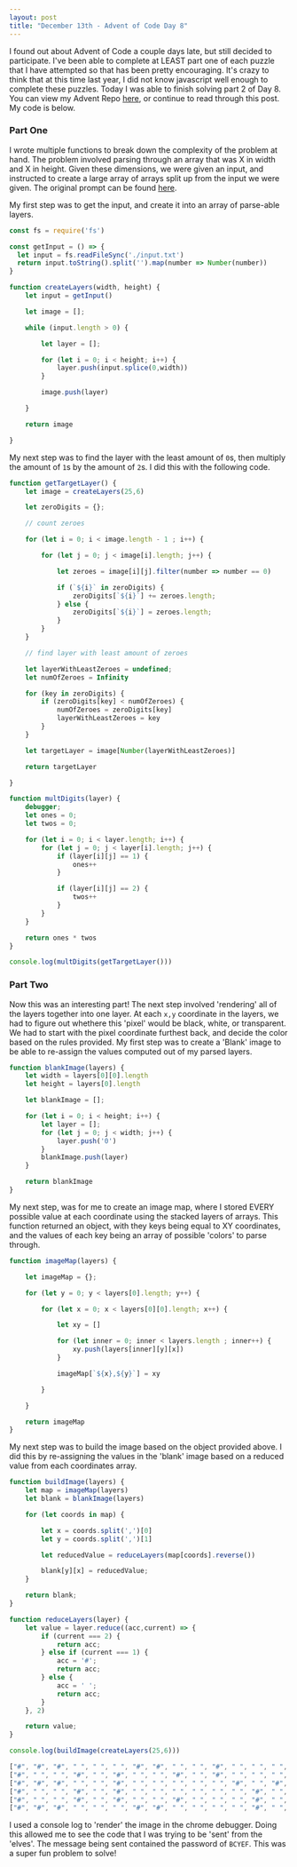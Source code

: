 ```yaml
---
layout: post
title: "December 13th - Advent of Code Day 8"
---
```

I found out about Advent of Code a couple days late, but still decided to participate. I've been able to complete at LEAST part one of each puzzle that I have attempted so that has been pretty encouraging. It's crazy to think that at this time last year, I did not know javascript well enough to complete these puzzles. Today I was able to finish solving part 2 of Day 8. You can view my Advent Repo [here](https://github.com/jordanvidrine/advent-2019), or continue to read through this post. My code is below.

### Part One
I wrote multiple functions to break down the complexity of the problem at hand. The problem involved parsing through an array that was X in width and X in height. Given these dimensions, we were given an input, and instructed to create a large array of arrays split up from the input we were given. The original prompt can be found [here](https://adventofcode.com/2019/day/8).

My first step was to get the input, and create it into an array of parse-able layers.

```javascript
const fs = require('fs')

const getInput = () => {
  let input = fs.readFileSync('./input.txt')
  return input.toString().split('').map(number => Number(number))
}

function createLayers(width, height) {
    let input = getInput()

    let image = [];

    while (input.length > 0) {

        let layer = [];

        for (let i = 0; i < height; i++) {
            layer.push(input.splice(0,width))
        }

        image.push(layer)

    }

    return image

}
```
<!--more-->
My next step was to find the layer with the least amount of `0`s, then multiply the amount of `1`s by the amount of `2`s. I did this with the following code.
```javascript
function getTargetLayer() {
    let image = createLayers(25,6)

    let zeroDigits = {};

    // count zeroes

    for (let i = 0; i < image.length - 1 ; i++) {

        for (let j = 0; j < image[i].length; j++) {

            let zeroes = image[i][j].filter(number => number == 0)

            if (`${i}` in zeroDigits) {
                zeroDigits[`${i}`] += zeroes.length;
            } else {
                zeroDigits[`${i}`] = zeroes.length;
            }
        }
    }

    // find layer with least amount of zeroes

    let layerWithLeastZeroes = undefined;
    let numOfZeroes = Infinity

    for (key in zeroDigits) {
        if (zeroDigits[key] < numOfZeroes) {
            numOfZeroes = zeroDigits[key]
            layerWithLeastZeroes = key
        }
    }

    let targetLayer = image[Number(layerWithLeastZeroes)]

    return targetLayer

}

function multDigits(layer) {
    debugger;
    let ones = 0;
    let twos = 0;

    for (let i = 0; i < layer.length; i++) {
        for (let j = 0; j < layer[i].length; j++) {
            if (layer[i][j] == 1) {
                ones++
            }

            if (layer[i][j] == 2) {
                twos++
            }
        }
    }

    return ones * twos
}

console.log(multDigits(getTargetLayer()))
```
### Part Two
Now this was an interesting part! The next step involved 'rendering' all of the layers together into one layer. At each `x,y` coordinate in the layers, we had to figure out whethere this 'pixel' would be black, white, or transparent. We had to start with the pixel coordinate furthest back, and decide the color based on the rules provided. My first step was to create a 'Blank' image to be able to re-assign the values computed out of my parsed layers.

```javascript
function blankImage(layers) {
    let width = layers[0][0].length
    let height = layers[0].length

    let blankImage = [];

    for (let i = 0; i < height; i++) {
        let layer = [];
        for (let j = 0; j < width; j++) {
            layer.push('0')
        }
        blankImage.push(layer)
    }

    return blankImage
}
```
My next step, was for me to create an image map, where I stored EVERY possible value at each coordinate using the stacked layers of arrays. This function returned an object, with they keys being equal to XY coordinates, and the values of each key being an array of possible 'colors' to parse through.
```javascript
function imageMap(layers) {

    let imageMap = {};

    for (let y = 0; y < layers[0].length; y++) {

        for (let x = 0; x < layers[0][0].length; x++) {

            let xy = []

            for (let inner = 0; inner < layers.length ; inner++) {
                xy.push(layers[inner][y][x])
            }

            imageMap[`${x},${y}`] = xy

        }

    }

    return imageMap
}
```
My next step was to build the image based on the object provided above. I did this by re-assigning the values in the 'blank' image based on a reduced value from each coordinates array.
```javascript
function buildImage(layers) {
    let map = imageMap(layers)
    let blank = blankImage(layers)

    for (let coords in map) {

        let x = coords.split(',')[0]
        let y = coords.split(',')[1]

        let reducedValue = reduceLayers(map[coords].reverse())

        blank[y][x] = reducedValue;
    }

    return blank;
}

function reduceLayers(layer) {
    let value = layer.reduce((acc,current) => {
        if (current === 2) {
            return acc;
        } else if (current === 1) {
            acc = '#';
            return acc;
        } else {
            acc = ' ';
            return acc;
        }
    }, 2)

    return value;
}

console.log(buildImage(createLayers(25,6)))

["#", "#", "#", " ", " ", " ", "#", "#", " ", " ", "#", " ", " ", " ", "#", "#", "#", "#", "#", " ", "#", "#", "#", "#", " "]
["#", " ", " ", "#", " ", "#", " ", " ", "#", " ", "#", " ", " ", " ", "#", "#", " ", " ", " ", " ", "#", " ", " ", " ", " "]
["#", "#", "#", " ", " ", "#", " ", " ", " ", " ", " ", "#", " ", "#", " ", "#", "#", "#", " ", " ", "#", "#", "#", " ", " "]
["#", " ", " ", "#", " ", "#", " ", " ", " ", " ", " ", " ", "#", " ", " ", "#", " ", " ", " ", " ", "#", " ", " ", " ", " "]
["#", " ", " ", "#", " ", "#", " ", " ", "#", " ", " ", " ", "#", " ", " ", "#", " ", " ", " ", " ", "#", " ", " ", " ", " "]
["#", "#", "#", " ", " ", " ", "#", "#", " ", " ", " ", " ", "#", " ", " ", "#", "#", "#", "#", " ", "#", " ", " ", " ", " "]

```
I used a console log to 'render' the image in the chrome debugger. Doing this allowed me to see the code that I was trying to be 'sent' from the 'elves'. The message being sent contained the password of `BCYEF`. This was a super fun problem to solve!
